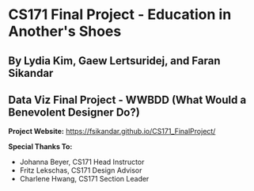 # CS171 Final Project - Education in Another's Shoes
## By Lydia Kim, Gaew Lertsuridej, and Faran Sikandar
## Data Viz Final Project - WWBDD (What Would a Benevolent Designer Do?)

**Project Website:** https://fsikandar.github.io/CS171_FinalProject/

**Special Thanks To:**

- Johanna Beyer, CS171 Head Instructor
- Fritz Lekschas, CS171 Design Advisor
- Charlene Hwang, CS171 Section Leader
